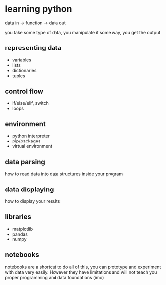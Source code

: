 # learning python

data in -> function -> data out

you take some type of data, you manipulate it some way, you get the output


## representing data
- variables
- lists
- dictionaries
- tuples

## control flow
- if/else/elif, switch
- loops

## environment
- python interpreter
- pip/packages
- virtual environment

## data parsing
how to read data into data structures inside your program

## data displaying
how to display your results

## libraries
- matplotlib
- pandas
- numpy

## notebooks
notebooks are a shortcut to do all of this, you can prototype and experiment with data very easily. However they have limitations and will not teach you proper programming and data foundations (imo)

